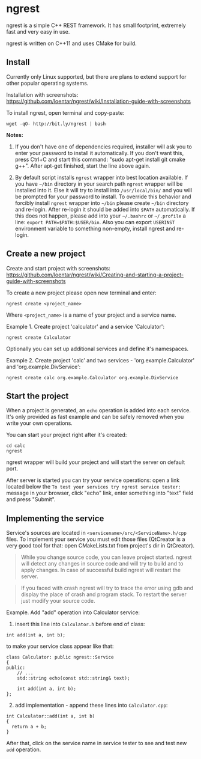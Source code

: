 # ngrest

ngrest is a simple C++ REST framework. It has small footprint, extremely fast and very easy in use.

ngrest is written on C++11 and uses CMake for build.

## Install

Currently only Linux supported, but there are plans to extend support for other popular operating systems.

Installation with screenshots: https://github.com/loentar/ngrest/wiki/Installation-guide-with-screenshots

To install ngrest, open terminal and copy-paste:

`wget -qO- http://bit.ly/ngrest | bash`


**Notes:**

1. If you don't have one of dependencies required, installer will ask you to enter your password to install it automatically. If you don't want this, press Ctrl+C and start this command: "sudo apt-get install git cmake g++". After apt-get finished, start the line above again.

2. By default script installs `ngrest` wrapper into best location available. If you have `~/bin` directory in your search path `ngrest` wrapper will be installed into it. Else it will try to install into `/usr/local/bin/` and you will be prompted for your password to install. To override this behavior and forcibly install `ngrest` wrapper into `~/bin` please create `~/bin` directory and re-login. After re-login it should be added into `$PATH` automatically. If this does not happen, please add into your `~/.bashrc` or `~/.profile` a line: `export PATH=$PATH:$USER/bin`. Also you can export `USERINST` environment variable to something non-empty, install ngrest and re-login.

## Create a new project

Create and start project with screenshots: https://github.com/loentar/ngrest/wiki/Creating-and-starting-a-project-guide-with-screenshots

To create a new project please open new terminal and enter:

`ngrest create <project_name>`

Where `<project_name>` is a name of your project and a service name.

Example 1. Create project 'calculator' and a service 'Calculator':

`ngrest create Calculator`

Optionally you can set up additional services and define it's namespaces.

Example 2. Create project 'calc' and two services - 'org.example.Calculator' and 'org.example.DivService':

`ngrest create calc org.example.Calculator org.example.DivService`

## Start the project

When a project is generated, an `echo` operation is added into each service. It's only provided as fast example and can be safely removed when you write your own operations.

You can start your project right after it's created:

```
cd calc
ngrest
```

ngrest wrapper will build your project and will start the server on default port.

After server is started you can try your service operations: open a link located below the `To test your services try ngrest service tester:` message in your browser, click "echo" link, enter something into "text" field and press "Submit".


## Implementing the service

Service's sources are located in `<servicename>/src/<ServiceName>.h/cpp` files. To implement your service you must edit those files (QtCreator is a very good tool for that: open CMakeLists.txt from project's dir in QtCreator).

> While you change source code, you can leave project started. ngrest will detect any changes in source code and will try to build and to apply changes. In case of successful build ngrest will restart the server.

> If you faced with crash ngrest will try to trace the error using gdb and display the place of crash and program stack. To restart the server just modify your source code.

Example. Add "add" operation into Calculator service:

1) insert this line into `Calculator.h` before end of class:

`int add(int a, int b);`

to make your service class appear like that:

```
class Calculator: public ngrest::Service
{
public:
    // ...
    std::string echo(const std::string& text);

    int add(int a, int b);
};
```

2) add implementation - append these lines into `Calculator.cpp`:

```
int Calculator::add(int a, int b)
{
  return a + b;
}
```

After that, click on the service name in service tester to see and test new `add` operation.
